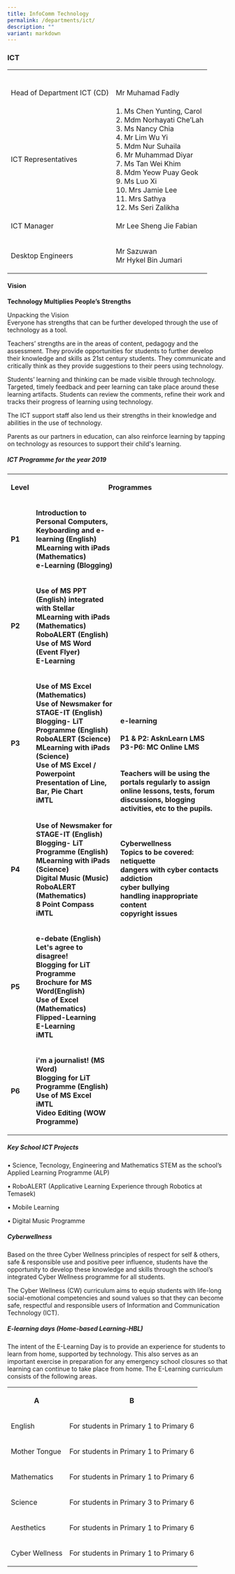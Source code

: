 ```yaml
---
title: InfoComm Technology
permalink: /departments/ict/
description: ""
variant: markdown
---
```

<h3>ICT</h3><table><tbody><tr><th rowspan="1" colspan="1"><p></p></th><th rowspan="1" colspan="1"><p></p></th></tr><tr><td rowspan="1" colspan="1"><p>Head of Department ICT (CD)</p></td><td rowspan="1" colspan="1"><p>Mr Muhamad Fadly </p></td></tr><tr><td rowspan="1" colspan="1"><p>ICT Representatives</p></td><td rowspan="1" colspan="1">1. Ms Chen Yunting, Carol<br>2. Mdm Norhayati Che’Lah<br>3. Ms Nancy Chia<br>4. Mr Lim Wu Yi<br>5. Mdm Nur Suhaila<br>6. Mr Muhammad Diyar<br>7. Ms Tan Wei Khim<br>8. Mdm Yeow Puay Geok<br>9. Ms Luo Xi<br>10. Mrs Jamie Lee<br>11. Mrs Sathya<br>12. Ms Seri Zalikha</td></tr><tr><td rowspan="1" colspan="1"><p>ICT Manager</p></td><td rowspan="1" colspan="1"><p>Mr Lee Sheng Jie Fabian</p></td></tr><tr><td rowspan="1" colspan="1"><p>Desktop Engineers</p></td><td rowspan="1" colspan="1"><p>Mr Sazuwan<br>Mr Hykel Bin Jumari</p></td></tr></tbody></table><h4>Vision</h4><p><strong>Technology Multiplies People’s Strengths</strong>&nbsp;</p><p>Unpacking the Vision <br>Everyone has strengths that can be further developed through the use of technology as a tool.&nbsp;</p><p>Teachers’ strengths are in the areas of content, pedagogy and the assessment. They provide opportunities for students to further develop their knowledge and skills as 21st century students. They communicate and critically think as they provide suggestions to their peers using technology.&nbsp;</p><p>Students’ learning and thinking can be made visible through technology. Targeted, timely feedback and peer learning can take place around these learning artifacts. Students can review the comments, refine their work and tracks their progress of learning using technology.</p><p>The ICT support staff also lend us their strengths in their knowledge and abilities in the use of technology.&nbsp;</p><p>Parents as our partners in education, can also reinforce learning by tapping on technology as resources to support their child's learning.&nbsp;</p><h5>ICT Programme for the year 2019</h5><table><tbody><tr><th rowspan="1" colspan="1"><p><strong>Level<br></strong></p></th><th rowspan="1" colspan="2"><p><strong>Programmes</strong></p></th></tr><tr><td rowspan="1" colspan="1"><p><strong>P1 <br></strong></p></td><td rowspan="1" colspan="1"><p><strong>Introduction to Personal Computers, Keyboarding and e-learning (English)<br>MLearning with iPads (Mathematics)<br>e-Learning (Blogging) <br></strong></p></td><td rowspan="6" colspan="1"><p><strong>e-learning<br><br>P1 &amp; P2: AsknLearn LMS<br>P3-P6: MC Online LMS<br><br><br>Teachers will be using the portals regularly to assign online lessons, tests, forum discussions, blogging activities, etc to the pupils.<br><br><br><br>Cyberwellness<br>Topics to be covered:<br>netiquette<br>dangers with cyber contacts<br>addiction<br>cyber bullying<br>handling inappropriate content<br>copyright issues</strong></p></td></tr><tr><td rowspan="1" colspan="1"><p><strong>P2 <br></strong></p></td><td rowspan="1" colspan="1"><p><strong>Use of MS PPT (English) integrated with Stellar<br>MLearning with iPads (Mathematics)<br>RoboALERT (English)<br>Use of MS Word (Event Flyer)<br>E-Learning <br></strong></p></td></tr><tr><td rowspan="1" colspan="1"><p><strong>P3 <br></strong></p></td><td rowspan="1" colspan="1"><p><strong>Use of MS Excel (Mathematics)<br>Use of Newsmaker for STAGE-IT (English)<br>Blogging- LiT Programme (English)<br>RoboALERT (Science)<br>MLearning with iPads (Science)<br>Use of MS Excel / Powerpoint<br>Presentation of Line, Bar, Pie Chart<br>iMTL <br></strong></p></td></tr><tr><td rowspan="1" colspan="1"><p><strong>P4 <br></strong></p></td><td rowspan="1" colspan="1"><p><strong>Use of Newsmaker for STAGE-IT (English)<br>Blogging- LiT Programme (English)<br>MLearning with iPads (Science)<br>Digital Music (Music)<br>RoboALERT (Mathematics)<br>8 Point Compass<br>iMTL <br></strong></p></td></tr><tr><td rowspan="1" colspan="1"><p><strong>P5 <br></strong></p></td><td rowspan="1" colspan="1"><p><strong>e-debate (English)<br>Let's agree to disagree!<br>Blogging for LiT Programme <br>Brochure for MS Word(English)<br>Use of Excel (Mathematics)<br>Flipped-Learning<br>E-Learning<br>iMTL <br></strong></p></td></tr><tr><td rowspan="1" colspan="1"><p><strong>P6 <br></strong></p></td><td rowspan="1" colspan="1"><p><strong>i'm a journalist! (MS Word)<br>Blogging for LiT Programme (English)<br>Use of MS Excel<br>iMTL<br>Video Editing (WOW Programme)</strong></p></td></tr></tbody></table><h5>Key School ICT Projects</h5><p>• Science, Tecnology, Engineering and Mathematics STEM as the school’s Applied Learning Programme (ALP)</p><p>• RoboALERT (Applicative Learning Experience through Robotics at Temasek)&nbsp;</p><p>• Mobile Learning&nbsp;&nbsp;</p><p>• Digital Music Programme</p><h5>Cyberwellness</h5><p>Based on the three Cyber Wellness principles of respect for self &amp; others, safe &amp; responsible use and positive peer influence, students have the opportunity to develop these knowledge and skills through the school’s integrated Cyber Wellness programme for all students.&nbsp;</p><p>The Cyber Wellness (CW) curriculum aims to equip students with life-long social-emotional competencies and sound values so that they can become safe, respectful and responsible users of Information and Communication Technology (ICT).</p><h5>E-learning days (Home-based Learning-HBL)</h5><p>The intent of the E-Learning Day is to provide an experience for students to learn from home,&nbsp;supported by technology. This also serves as an important exercise in preparation for any&nbsp;emergency school closures so that learning can continue to take place from home. The E-Learning curriculum consists of the following areas.</p><table><tbody><tr><th rowspan="1" colspan="1"><p>A</p></th><th rowspan="1" colspan="1"><p>B</p></th></tr><tr><td rowspan="1" colspan="1"><p>English</p></td><td rowspan="1" colspan="1"><p>For students in Primary 1 to Primary 6</p></td></tr><tr><td rowspan="1" colspan="1"><p>Mother Tongue</p></td><td rowspan="1" colspan="1"><p>For students in Primary 1 to Primary 6</p></td></tr><tr><td rowspan="1" colspan="1"><p>Mathematics</p></td><td rowspan="1" colspan="1"><p>For students in Primary 1 to Primary 6</p></td></tr><tr><td rowspan="1" colspan="1"><p>Science</p></td><td rowspan="1" colspan="1"><p>For students in Primary 3 to Primary 6</p></td></tr><tr><td rowspan="1" colspan="1"><p>Aesthetics</p></td><td rowspan="1" colspan="1"><p>For students in Primary 1 to Primary 6</p></td></tr><tr><td rowspan="1" colspan="1"><p>Cyber Wellness</p></td><td rowspan="1" colspan="1"><p>For students in Primary 1 to Primary 6</p></td></tr></tbody></table><p></p>